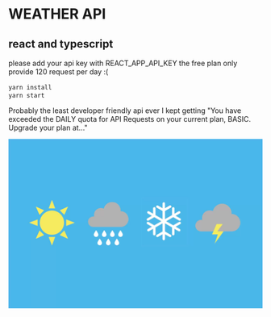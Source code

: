 # WEATHER API

## react and typescript

please add your api key with REACT_APP_API_KEY
the free plan only provide 120 request per day :(

    yarn install
    yarn start

Probably the least developer friendly api ever I kept getting "You have exceeded the DAILY quota for API Requests on your current plan, BASIC. Upgrade your plan at..."

![Screenshot](screen.jpg)
